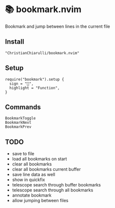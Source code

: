 # 📚 bookmark.nvim
Bookmark and jump between lines in the current file

## Install

```
"ChristianChiarulli/bookmark.nvim"
```

## Setup

```
require("bookmark").setup {
  sign = "",
  highlight = "Function",
}

```

## Commands

```
BookmarkToggle
BookmarkNext
BookmarkPrev
```

## TODO

- save to file
- load all bookmarks on start
- clear all bookmarks
- clear all bookmarks current buffer
- save line data as well
- show in quickfix
- telescope search through buffer bookmarks
- telescope search through all bookmarks
- annotate bookmark
- allow jumping between files

